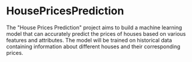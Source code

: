 # HousePricesPrediction
The "House Prices Prediction" project aims to build a machine learning model that can accurately predict the prices of houses based on various features and attributes. The model will be trained on historical data containing information about different houses and their corresponding prices.
